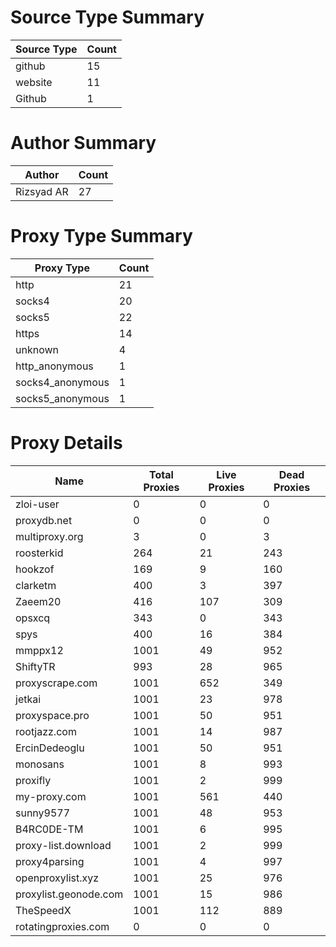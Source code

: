 # Source Type Summary

| Source Type | Count |
|-------------|-------|
| github | 15 |
| website | 11 |
| Github | 1 |


# Author Summary

| Author | Count |
|--------|-------|
| Rizsyad AR | 27 |


# Proxy Type Summary

| Proxy Type | Count |
|------------|-------|
| http | 21 |
| socks4 | 20 |
| socks5 | 22 |
| https | 14 |
| unknown | 4 |
| http_anonymous | 1 |
| socks4_anonymous | 1 |
| socks5_anonymous | 1 |


# Proxy Details

| Name | Total Proxies | Live Proxies | Dead Proxies |
|------|---------------|--------------|---------------|
| zloi-user | 0 | 0 | 0 |
| proxydb.net | 0 | 0 | 0 |
| multiproxy.org | 3 | 0 | 3 |
| roosterkid | 264 | 21 | 243 |
| hookzof | 169 | 9 | 160 |
| clarketm | 400 | 3 | 397 |
| Zaeem20 | 416 | 107 | 309 |
| opsxcq | 343 | 0 | 343 |
| spys | 400 | 16 | 384 |
| mmppx12 | 1001 | 49 | 952 |
| ShiftyTR | 993 | 28 | 965 |
| proxyscrape.com | 1001 | 652 | 349 |
| jetkai | 1001 | 23 | 978 |
| proxyspace.pro | 1001 | 50 | 951 |
| rootjazz.com | 1001 | 14 | 987 |
| ErcinDedeoglu | 1001 | 50 | 951 |
| monosans | 1001 | 8 | 993 |
| proxifly | 1001 | 2 | 999 |
| my-proxy.com | 1001 | 561 | 440 |
| sunny9577 | 1001 | 48 | 953 |
| B4RC0DE-TM | 1001 | 6 | 995 |
| proxy-list.download | 1001 | 2 | 999 |
| proxy4parsing | 1001 | 4 | 997 |
| openproxylist.xyz | 1001 | 25 | 976 |
| proxylist.geonode.com | 1001 | 15 | 986 |
| TheSpeedX | 1001 | 112 | 889 |
| rotatingproxies.com | 0 | 0 | 0 |
